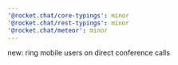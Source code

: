```yaml
---
'@rocket.chat/core-typings': minor
'@rocket.chat/rest-typings': minor
'@rocket.chat/meteor': minor
---
```


new: ring mobile users on direct conference calls

